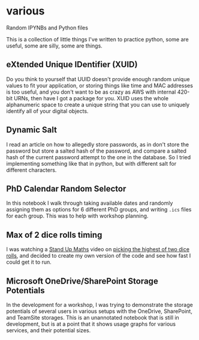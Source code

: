 # various
Random IPYNBs and Python files

This is a collection of little things I've written to practice python, some are useful, some are silly, some are things. 

## eXtended Unique IDentifier (XUID)

Do you think to yourself that UUID doesn't provide enough random unique values to fit your application, or storing things like time and MAC addresses is too useful, and you don't want to be as crazy as AWS with internal 420-bit URNs, then have I got a package for you. 
XUID uses the whole alphanumeric space to create a unique string that you can use to uniquely identify all of your digital objects.

## Dynamic Salt

I read an article on how to allegedly store passwords, as in don't store the password but store a salted hash of the password, and compare a salted hash of the current password attempt to the one in the database. 
So I tried implementing something like that in python, but with different salt for different characters. 


## PhD Calendar Random Selector

In this notebook I walk through taking available dates and randomly assigning them as options for 6 different PhD groups, and writing `.ics` files for each group. This was to help with workshop planning. 

## Max of 2 dice rolls timing

I was watching a [Stand Up Maths](https://www.youtube.com/@standupmaths/videos) video on [picking the highest of two dice rolls](https://www.youtube.com/watch?v=X_DdGRjtwAo), and decided to create my own version of the code and see how fast I could get it to run. 

## Microsoft OneDrive/SharePoint Storage Potentials

In the development for a workshop, I was trying to demonstrate the storage potentials of several users in various setups with the OneDrive, SharePoint, and TeamSite storages. This is an unannotated notebook that is still in development, but is at a point that it shows usage graphs for various services, and their potential sizes. 